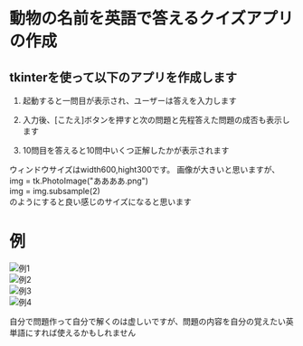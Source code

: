 # 動物の名前を英語で答えるクイズアプリの作成

## tkinterを使って以下のアプリを作成します

1. 起動すると一問目が表示され、ユーザーは答えを入力します

1. 入力後、[こたえ]ボタンを押すと次の問題と先程答えた問題の成否も表示します

1. 10問目を答えると10問中いくつ正解したかが表示されます

ウィンドウサイズはwidth600,hight300です。
画像が大きいと思いますが、  
img = tk.PhotoImage("ああああ.png")  
img = img.subsample(2)  
のようにすると良い感じのサイズになると思います

# 例

![例1](https://user-images.githubusercontent.com/73979965/107907871-2025ea80-6f98-11eb-882f-833d6077c0b7.png)  
![例2](https://user-images.githubusercontent.com/73979965/107907876-21efae00-6f98-11eb-8aea-3b42e72c849e.png)  
![例3](https://user-images.githubusercontent.com/73979965/107908265-fc16d900-6f98-11eb-9384-7be2b402c2db.png)  
![例4](https://user-images.githubusercontent.com/73979965/107908588-bf97ad00-6f99-11eb-9c16-1b9a76269248.png)  

自分で問題作って自分で解くのは虚しいですが、問題の内容を自分の覚えたい英単語にすれば使えるかもしれません
